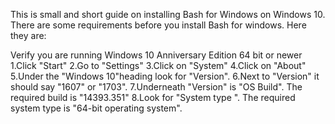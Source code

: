 This is small and short guide on installing Bash for Windows on Windows 10. 
There are some requirements before you install Bash for windows. Here they are:

Verify you are running Windows 10 Anniversary Edition 64 bit or newer
  1.Click "Start"
  2.Go to "Settings"
  3.Click on "System"
  4.Click on "About"
  5.Under the "Windows 10"heading look for "Version".
  6.Next to "Version" it should say "1607" or "1703". 
  7.Underneath "Version" is  "OS Build".  The required build is "14393.351" 
  8.Look for "System type ". The required system type is "64-bit operating system".
  

